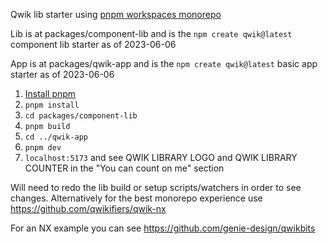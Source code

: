 Qwik lib starter using [pnpm workspaces monorepo](https://pnpm.io/workspaces) 

Lib is at packages/component-lib and is the `npm create qwik@latest` component lib starter as of 2023-06-06

App is at packages/qwik-app and is the `npm create qwik@latest` basic app starter as of 2023-06-06

1. [Install pnpm](https://pnpm.io/installation)
1. `pnpm install`
1. `cd packages/component-lib`
1. `pnpm build`
1. `cd ../qwik-app`
1. `pnpm dev`
2. `localhost:5173` and see QWIK LIBRARY LOGO and QWIK LIBRARY COUNTER in the "You can count on me" section

Will need to redo the lib build or setup scripts/watchers in order to see changes. Alternatively for the best monorepo experience use https://github.com/qwikifiers/qwik-nx

For an NX example you can see https://github.com/genie-design/qwikbits